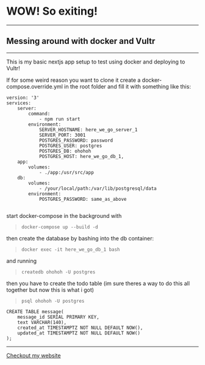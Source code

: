# WOW! So exiting!

---

## Messing around with docker and Vultr

---

This is my basic nextjs app setup to test using docker and deploying to Vultr!

If for some weird reason you want to clone it create a docker-compose.override.yml in the root folder and fill it with something like this:

```
version: '3'
services:
    server:
        command:
            - npm run start
        environment:
            SERVER_HOSTNAME: here_we_go_server_1
            SERVER_PORT: 3001
            POSTGRES_PASSWORD: password
            POSTGRES_USER: postgres
            POSTGRES_DB: ohohoh
            POSTGRES_HOST: here_we_go_db_1,
    app:
        volumes: 
            - ./app:/usr/src/app
    db:
        volumes:
            - /your/local/path:/var/lib/postgresql/data
        environment:
            POSTGRES_PASSWORD: same_as_above
        
```

start docker-compose in the background with
>`docker-compose up --build -d`

then create the database by bashing into the db container:
>`docker exec -it here_we_go_db_1 bash`

and running
>`createdb ohohoh -U postgres`

then you have to create the todo table (im sure theres a way to do this all together but now this is what i got)
> `psql ohohoh -U postgres`

```
CREATE TABLE message(
    message_id SERIAL PRIMARY KEY,
    text VARCHAR(140),
    created_at TIMESTAMPTZ NOT NULL DEFAULT NOW(),
    updated_at TIMESTAMPTZ NOT NULL DEFAULT NOW()
);
```

---

[Checkout my website](timrobillard.ca)